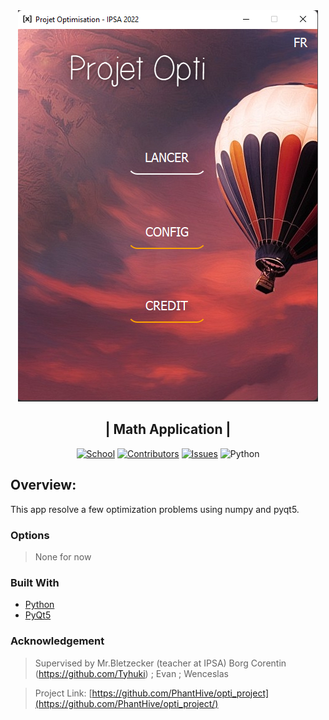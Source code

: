 

<div align="center">

<img src="./src/image/app.png">

<h2 align="center"> 
  | Math Application |
</h2>

[![School][school-shield]][school-url]
[![Contributors][contributors-shield]][contributors-url]
[![Issues][issues-shield]][issues-url]
![Python](https://img.shields.io/badge/Python-3.10-brightgreen?&style=for-the-badge)
</div>


## Overview:
This app resolve a few optimization problems using numpy and pyqt5.

### Options

> None for now


### Built With

* [Python](https://www.python.org)
* [PyQt5](https://pypi.org/project/PyQt5/)


### Acknowledgement

> Supervised by Mr.Bletzecker (teacher at IPSA)
> Borg Corentin (https://github.com/Tyhuki) ; Evan ; Wenceslas

> Project Link: [https://github.com/PhantHive/opti_project](https://github.com/PhantHive/opti_project/)

<!-- MARKDOWN LINKS & IMAGES -->
[contributors-shield]: https://img.shields.io/github/contributors/PhantHive/opti_project.svg?style=for-the-badge
[contributors-url]: https://github.com/PhantHive/opti_project/graphs/contributors/

[issues-shield]: https://img.shields.io/github/issues/PhantHive/opti_project.svg?style=for-the-badge
[issues-url]: https://github.com/PhantHive/opti_project/issues/

[school-shield]: https://img.shields.io/badge/School-IPSA-cyan?&style=for-the-badge
[school-url]: https://www.ipsa.fr/
